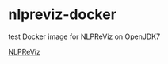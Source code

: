 # nlpreviz-docker
test Docker image for NLPReViz on OpenJDK7

[NLPReViz](https://github.com/NLPReViz/)
